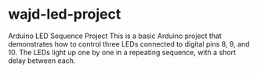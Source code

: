 # wajd-led-project
 Arduino LED Sequence Project This is a basic Arduino project that demonstrates how to control three LEDs connected to digital pins 8, 9, and 10. The LEDs light up one by one in a repeating sequence, with a short delay between each.
